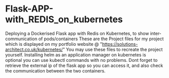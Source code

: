 # Flask-APP-with_REDIS_on_kubernetes
Deploying a Dockerised Flask app with Redis on Kubernetes, to show inter-communication of pods/containers
These are the Project files for my project which is displayed on my portfolio website @ "https://solutions-architect.co.uk/kubernetes/"
You may use these files to recreate the project yourself.
Installing helm as an application manager on kubernetes is optional  you can use kubectl commands with no problems. Dont forget to retrieve the external ip of the flask app so you can access it, and also check the communication between the two containers.
